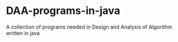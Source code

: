 # DAA-programs-in-java
A collection of programs needed in Design and Analysis of Algorithm written in java
